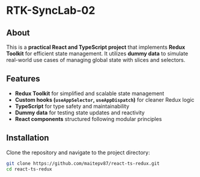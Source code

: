 # RTK-SyncLab-02  

## About  

This is a **practical React and TypeScript project** that implements **Redux Toolkit** for efficient state management. It utilizes **dummy data** to simulate real-world use cases of managing global state with slices and selectors.  

## Features  

- **Redux Toolkit** for simplified and scalable state management  
- **Custom hooks (`useAppSelector`, `useAppDispatch`)** for cleaner Redux logic  
- **TypeScript** for type safety and maintainability  
- **Dummy data** for testing state updates and reactivity  
- **React components** structured following modular principles  

## Installation  

Clone the repository and navigate to the project directory:  
```bash
git clone https://github.com/maitepv87/react-ts-redux.git
cd react-ts-redux

